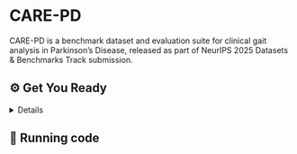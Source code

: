 # CARE-PD
CARE-PD is a benchmark dataset and evaluation suite for clinical gait analysis in Parkinson’s Disease, released as part of NeurIPS 2025 Datasets & Benchmarks Track submission.

## ⚙️ Get You Ready

<details>
  


```
git clone https://github.com/TaatiTeam/CARE-PD.git
cd CARE-PD
```
### 1️⃣ Install Dependencies

<!-- #### 🔹 Option 1: Install Using Conda (Recommended)
```
conda env create -n archgait -f environment.yml
conda activate archgait
``` -->

We tested our code on Python 3.9.21 and PyTorch 2.6.0

#### 🔹 Install Using Pip
```
python -m venv carepd
source carepd/bin/activate
pip install --upgrade pip
pip install -r requirements.txt
pip install torch==2.6.0+cu118 torchvision==0.21.0+cu118 --index-url https://download.pytorch.org/whl/cu118
```


### 2️⃣ Datasets setup
```
mkdir -p assets/datasets
```
Download the CARE-PD datasets from Dataverse and put them in the `assets/datasets` folder.

### 3️⃣ Models and Dependencies

#### Download Pre-trained Models
```
bash scripts/download_models.sh
```
Pretrained checkpoints will be downloaded in `assets/Pretrained_checkpoints`


#### Preprocess Data
##### 🔹 h36m formats
Download preprocessed h36m formats from Dataverse  and put them in the `assets/datasets` folder.

Rename the folder:
```
mv assets/datasets/h36m_preprocessed assets/datasets/h36m
```
You can also preprocess all datasets with the following command but it might takes some time:
```
bash scripts/preprocess_smpl2h36m.sh
```


</details>

## 🚀 Running code
</details>
